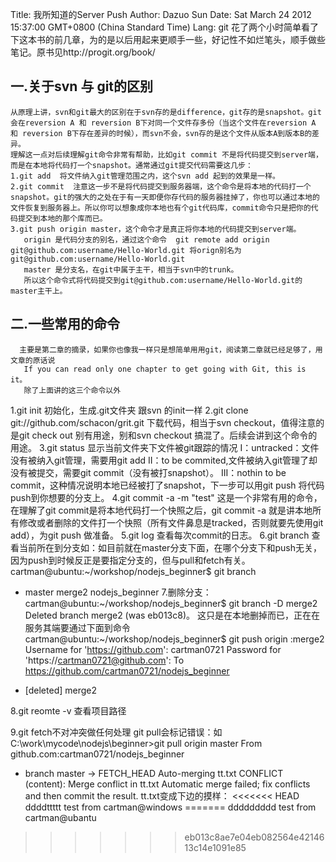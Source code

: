 Title: 我所知道的Server Push
Author: Dazuo Sun
Date: Sat March 24 2012 15:37:00 GMT+0800 (China Standard Time)
Lang: git
 花了两个小时简单看了下这本书的前几章，为的是以后用起来更顺手一些，好记性不如烂笔头，顺手做些笔记。原书见http://progit.org/book/
## 一.关于svn 与 git的区别
    从原理上讲，svn和git最大的区别在于svn存的是difference，git存的是snapshot。git会在reversion A 和 reversion B下对同一个文件存多份（当这个文件在reversion A 和 reversion B下存在差异的时候），而svn不会，svn存的是这个文件从版本A到版本B的差异。
    理解这一点对后续理解git命令非常有帮助，比如git commit 不是将代码提交到server端，而是在本地将代码打一个snapshot。通常通过git提交代码需要这几步：
    1.git add  将文件纳入git管理范围之内，这个svn add 起到的效果是一样。
    2.git commit  注意这一步不是将代码提交到服务器端，这个命令是将本地的代码打一个snapshot。git的强大的之处在于有一天即便你存代码的服务器挂掉了，你也可以通过本地的文件恢复到服务器上。所以你可以想象成你本地也有个git代码库，commit命令只是把你的代码提交到本地的那个库而已。
    3.git push origin master，这个命令才是真正将你本地的代码提交到server端。
       origin 是代码分支的别名，通过这个命令  git remote add origin git@github.com:username/Hello-World.git 将orign别名为git@github.com:username/Hello-World.git
       master 是分支名，在git中属于主干，相当于svn中的trunk。
       所以这个命令式将代码提交到git@github.com:username/Hello-World.git的master主干上。
## 二.一些常用的命令
      主要是第二章的摘录，如果你也像我一样只是想简单用用git，阅读第二章就已经足够了，用文章的原话说
       If you can read only one chapter to get going with Git, this is it。
       除了上面讲的这三个命令以外
1.git init 初始化，生成.git文件夹 跟svn 的init一样
2.git clone git://github.com/schacon/grit.git 下载代码，相当于svn checkout，值得注意的是git check out 别有用途，别和svn checkout 搞混了。后续会讲到这个命令的用途。
3.git status 显示当前文件夹下文件被git跟踪的情况
I：untracked：文件没有被纳入git管理，需要用git add
II：to be commited,文件被纳入git管理了却没有被提交，需要git commit（没有被打snapshot）。
III：nothin to be commit，这种情况说明本地已经被打了snapshot，下一步可以用git push 将代码push到你想要的分支上。
4.git commit -a -m "test" 这是一个非常有用的命令，在理解了git commit是将本地代码打一个快照之后，git commit -a 就是讲本地所有修改或者删除的文件打一个快照（所有文件鼻息是tracked，否则就要先使用git add），为git push 做准备。
5.git log 查看每次commit的日志。
6.git branch 查看当前所在到分支如：如目前就在master分支下面，在哪个分支下和push无关，因为push到时候反正是要指定分支的，但与pull和fetch有关。
cartman@ubuntu:~/workshop/nodejs_beginner$ git branch
* master
merge2
nodejs_beginner
7.删除分支：
cartman@ubuntu:~/workshop/nodejs_beginner$ git branch -D merge2
Deleted branch merge2 (was eb013c8)。
这只是在本地删掉而已，正在在服务其端要通过下面到命令
cartman@ubuntu:~/workshop/nodejs_beginner$ git push origin :merge2
Username for 'https://github.com': cartman0721
Password for 'https://cartman0721@github.com':
To https://github.com/cartman0721/nodejs_beginner
- [deleted] merge2

8.git reomte -v 查看项目路径

9.git fetch不对冲突做任何处理
 git pull会标记错误：如
C:\work\mycode\nodejs\beginner>git pull origin master
From github.com:cartman0721/nodejs_beginner
* branch            master     -> FETCH_HEAD
Auto-merging tt.txt
CONFLICT (content): Merge conflict in tt.txt
Automatic merge failed; fix conflicts and then commit the result.
tt.txt变成下边的摸样：
<<<<<<< HEAD
ddddttttt
test from cartman@windows
=======
ddddddddd
test from cartman@ubantu
>>>>>>> eb013c8ae7e04eb082564e4214613c14e1091e85

